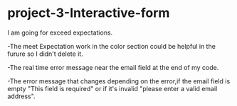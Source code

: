 # project-3-Interactive-form
 
I am going for exceed expectations.

-The meet Expectation work in the color section could be helpful in the furure so I   didn't delete it.

-The real time error message near the email field at the end of my code.

-The error message that changes depending on the error,if the email field is empty   "This field is required" or if it's invalid "please enter a valid email address".
